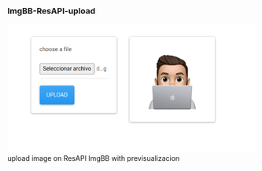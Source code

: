 ### ImgBB-ResAPI-upload

![alt text](https://github.com/leonardopernett/ImgBB-ResAPI-upload/blob/master/src/public/logo.png)
upload image on ResAPI ImgBB with previsualizacion 
